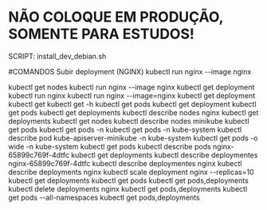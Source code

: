 # NÃO COLOQUE EM PRODUÇÃO, SOMENTE PARA ESTUDOS!
SCRIPT:
install_dev_debian.sh


#COMANDOS
Subir deployment (NGINX)
kubectl run nginx --image nginx

kubectl get nodes
kubectl run nginx --image nginx
kubectl get deployment
kubectl run nginx
kubectl run nginx --image=nginx
kubectl get deployment
kubectl get
kubectl get -h
kubectl get pods
kubectl get deployment
kubectl get pods
kubectl get deployments
kubectl describe nodes nginx
kubectl get deployments
kubectl get nodes
kubectl describe nodes minikube
kubectl get pods
kubectl get pods -n
kubectl get pods -n kube-system
kubectl describe pod kube-apiserver-minikube -n kube-system
kubectl get pods -o wide -n kube-system
kubectl get pods
kubectl describe pods nginx-65899c769f-4dtfc
kubectl get deployments
kubectl describe deploymentes nginx-65899c769f-4dtfc
kubectl describe deploymentes nginx
kubectl describe deployments nginx
kubectl scale deployment nginx --replicas=10
kubectl get deployments
kubectl get pods
kubectl get pods,deployments
kubectl delete deployments nginx
kubectl get pods,deployments
kubectl get pods --all-namespaces
kubectl get pods,deployments

